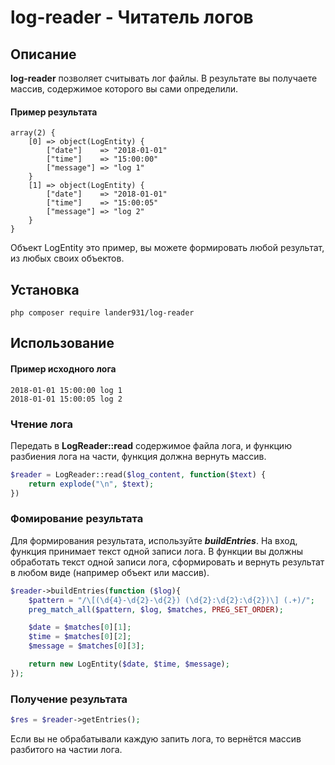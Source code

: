 # log-reader - Читатель логов

## Описание
**log-reader** позволяет считывать лог файлы. В результате вы получаете массив, содержимое которого вы сами определили.
#### Пример результата
```text
array(2) {
    [0] => object(LogEntity) {
        ["date"]    => "2018-01-01"
        ["time"]    => "15:00:00"
        ["message"] => "log 1"
    }
    [1] => object(LogEntity) {
        ["date"]    => "2018-01-01"
        ["time"]    => "15:00:05"
        ["message"] => "log 2"
    }
}
```
Объект LogEntity это пример, вы можете формировать любой результат, из любых своих объектов.

## Установка
    php composer require lander931/log-reader
    
## Использование
#### Пример исходного лога
    2018-01-01 15:00:00 log 1
    2018-01-01 15:00:05 log 2
### Чтение лога
Передать в **LogReader::read** содержимое файла лога, и функцию разбиения лога на части, функция должна вернуть массив.
```php
$reader = LogReader::read($log_content, function($text) {
    return explode("\n", $text);
})
```
### Фомирование результата
Для формирования результата, используйте ***buildEntries***. На вход, функция принимает текст одной записи лога. В функции вы должны обработать текст одной записи лога, сформировать и вернуть результат в любом виде (например объект или массив).
```php
$reader->buildEntries(function ($log){
    $pattern = "/\[(\d{4}-\d{2}-\d{2}) (\d{2}:\d{2}:\d{2})\] (.+)/";
    preg_match_all($pattern, $log, $matches, PREG_SET_ORDER);

    $date = $matches[0][1];
    $time = $matches[0][2];
    $message = $matches[0][3];

    return new LogEntity($date, $time, $message);
});
```
### Получение результата
```php
$res = $reader->getEntries();
```
Если вы не обрабатывали каждую запить лога, то вернётся массив разбитого на частии лога.